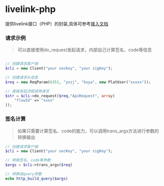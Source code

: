 # livelink-php

提供livelink接口（PHP）的封装,具体可参考[接入文档](https://livelink.qq.com/doc/activities/)

### 请求示例 
> 可以直接使用do_request发起请求，内部自己计算签名、code等信息
```php

// 创建请求客户端
$cli = new Client("your secKey", "your sigKey");

// 创建请求头信息
$req = new ReqParam(6351, "yxzj", "huya", new PlatUser("xxxxx"));

// 直接发起流程调用请求
$str = $cli->do_request($req,"ApiRequest", array(
    "flowId" => "xxxx"
));

```

### 签名计算 
> 如果只需要计算签名、code的能力，可以调用trans_args方法进行参数的转换输出
```php 
// 创建请求客户端
$cli = new Client("your secKey", "your sigKey");

// 转换签名、code等参数 
$args = $cli->trans_args($req)

// 转换成query参数 
echo http_build_query($args)

```